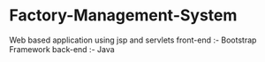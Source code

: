 # Factory-Management-System
Web based application using jsp and servlets
front-end :- Bootstrap Framework
back-end :- Java
